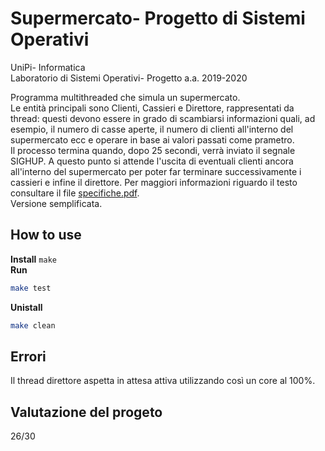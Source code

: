 # Supermercato- Progetto di Sistemi Operativi

UniPi- Informatica  
Laboratorio di Sistemi Operativi- Progetto a.a. 2019-2020  

Programma multithreaded che simula un supermercato.   
Le entità principali sono Clienti, Cassieri e Direttore, rappresentati da thread: questi devono essere in grado di scambiarsi informazioni quali, ad esempio, il numero di casse aperte, il numero di clienti all'interno del supermercato ecc e operare in base ai valori passati come prametro.  
Il processo termina quando, dopo 25 secondi, verrà inviato il segnale SIGHUP. A questo punto si attende l'uscita di eventuali clienti ancora all'interno del supermercato per poter far terminare successivamente i cassieri e infine il direttore.
Per maggiori informazioni riguardo il testo consultare il file [specifiche.pdf](/specifiche.pdf).  
Versione semplificata.  



## How to use  
**Install**
`make`  
**Run**
```bash
make test
```
**Unistall**
```bash
make clean
```

  
## Errori  
Il thread direttore aspetta in attesa attiva utilizzando così un core al 100%.  
  
## Valutazione del progeto  
26/30
